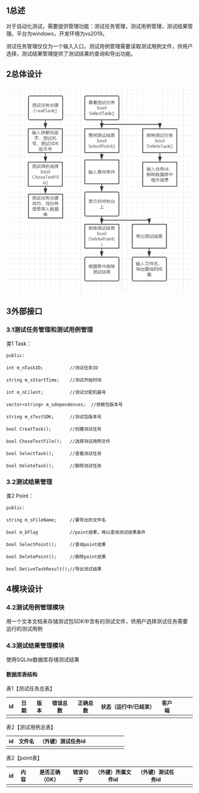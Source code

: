 ## 1总述

对于自动化测试，需要提供管理功能：测试任务管理，测试用例管理，测试结果管理。平台为windows，开发环境为vs2019。

测试任务管理仅仅为一个输入入口，测试用例管理需要读取测试用例文件，供用户选择，测试结果管理提供了测试结果的查询和导出功能。

## 2总体设计

![测试管理结构流程图](测试管理结构流程图.png)

## 3外部接口

### 3.1测试任务管理和测试用例管理

类1 Task：

```
public:

int m_nTaskID;			//测试任务ID

string m_sStartTime;	//测试开始时间

int m_nCilent;			//测试分配机器号

vector<string> m_sdependences;	//依赖包版本号

string m_sTestSDK;		//测试包版本号

bool CreatTask();		//创建测试任务

bool ChoseTestFile();	//选择测试用例文件

bool SelectTask();		//查看测试任务

bool DeleteTask();		//删除测试任务
```



### 3.2测试结果管理

类2 Point：

```
public:

string m_sFileName;		//要导出的文件名

bool m_bFlag			//point结果，用以查询测试结果条件

bool SelectPoint();		//查询point结果

bool DeletePoint();		//删除point结果

bool DetiveTaskResult();//导出测试结果
```



## 4模块设计

### 4.2测试用例管理模块

用一个文本文档来存储测试包SDK中含有的测试文件，供用户选择测试任务需要运行的测试用例

### 4.3测试结果管理模块

使用SQLite数据库存储测试结果

#### 数据库表结构

表1【测试任务总表】

| id   | 日期 | 版本 | 错误总数 | 正确总数 | 状态（运行中/已结束） | 客户端 |      |      |      |
| ---- | ---- | ---- | -------- | -------- | --------------------- | ------ | ---- | ---- | ---- |
|      |      |      |          |          |                       |        |      |      |      |

表2【测试用例总表】

| id   | 文件名 | （外键）测试任务id |      |      |      |      |      |      |      |
| ---- | ------ | ------------------ | ---- | ---- | ---- | ---- | ---- | ---- | ---- |
|      |        |                    |      |      |      |      |      |      |      |

表2【point表】

| id   | 内容 | 是否正确（OK） | 错误句子 | （外键）所属文件id | （外键）测试任务id |      |      |      |
| ---- | ---- | -------------- | -------- | ------------------ | ------------------ | ---- | ---- | ---- |
|      |      |                |          |                    |                    |      |      |      |

